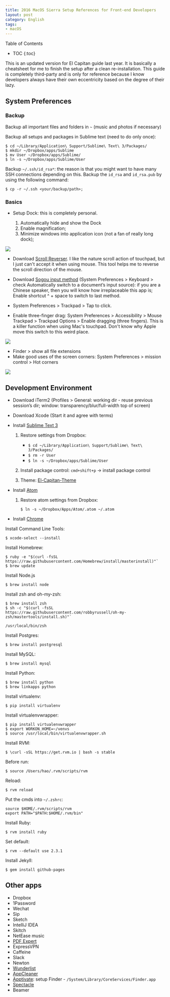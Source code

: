 ```yaml
---
title: 2016 MacOS Sierra Setup References for Front-end Developers
layout: post
category: English
tags:
- macOS
---
```


Table of Contents

* TOC
{:toc}

This is an updated version for El Capitan guide last year. It is basically a cheatsheet for me to finish the setup after a clean re-installation. This guide is completely third-party and is only for reference because I know developers always have their own eccentricity based on the degree of their lazy.

## System Preferences

### Backup

Backup all important files and folders in `~` (music and photos if necessary)

Backup all setups and packages in Sublime text (need to do only once):

    $ cd ~/Library/Application\ Support/Sublime\ Text\ 3/Packages/
    $ mkdir ~/Dropbox/apps/Sublime
    $ mv User ~/Dropbox/apps/Sublime/
    $ ln -s ~/Dropbox/apps/Sublime/User

Backup `~/.ssh/id_rsa*`: the reason is that you might want to have many SSH connections depending on this. Backup the `id_rsa` and `id_rsa.pub` by using the following command:

    $ cp -r ~/.ssh <your/backup/path>;

### Basics

* Setup Dock: this is completely personal.

    1. Automatically hide and show the Dock
    2. Enable magnification;
    3. Minimize windows into application icon (not a fan of really long dock);

![](/images/Screen-Shot-2015-10-02-at-2.18.46-PM.png)

* Download [Scroll Reverser](https://pilotmoon.com/scrollreverser/). I like the nature scroll action of touchpad, but I just can't accept it when using mouse. This tool helps me to reverse the scroll direction of the mouse.
* Download [Sogou input method](http://pinyin.sogou.com/mac/?r=pinyin) (System Preferences > Keyboard > check Automatically switch to a document’s input source): if you are a Chinese speaker, then you will know how irreplaceable this app is; Enable shortcut ^ + space to switch to last method.

* System Preferences > Trackpad > Tap to click.
* Enable three-finger drag: System Preferences > Accessibility > Mouse Trackpad > Trackpad Options > Enable dragging (three fingers). This is a killer function when using Mac's touchpad. Don't know why Apple move this switch to this weird place.

![](/images/Screen-Shot-2015-10-02-at-2.21.52-PM.png)

* Finder > show all file extensions
* Make good uses of the screen corners: System Preferences > mission control > Hot corners

![](/images/Screen-Shot-2015-10-02-at-2.24.44-PM.png)

## Development Environment

* Download iTerm2 (Profiles > General: working dir - reuse previous session’s dir; window: transparency/blur/full-width top of screen)
* Download Xcode (Start it and agree with terms)
* Install [Sublime Text 3](http://www.sublimetext.com/3)

    1. Restore settings from Dropbox:

        - `$ cd ~/Library/Application\ Support/Sublime\ Text\ 3/Packages/`
        - `$ rm -r User`
        - `$ ln -s ~/Dropbox/apps/Sublime/User`

    2. Install package control: `cmd+shift+p` -> install package control
    3. Theme: [El-Capitan-Theme](https://github.com/iccir/El-Capitan-Theme)

* Install [Atom](https://atom.io/)

    1. Restore atom settings from Dropbox:

        `$ ln -s ~/Dropbox/Apps/Atom/.atom ~/.atom`

* Install [Chrome](http://www.google.com/chrome/)

Install Command Line Tools:

    $ xcode-select --install

Install Homebrew:

    $ ruby -e "$(curl -fsSL https://raw.githubusercontent.com/Homebrew/install/masterinstall)"`
    $ brew update

Install Node.js

    $ brew install node

Install zsh and oh-my-zsh:

    $ brew install zsh
    $ sh -c "$(curl -fsSL https://raw.githubusercontent.com/robbyrussell/oh-my-zsh/mastertools/install.sh)"`
`/usr/local/bin/zsh`

Install Postgres:

    $ brew install postgresql

Install MySQL:

    $ brew install mysql

Install Python:

    $ brew install python
    $ brew linkapps python

Install virtualenv:

    $ pip install virtualenv

Install virtualenvwrapper:

    $ pip install virtualenvwrapper
    $ export WORKON_HOME=~/venvs
    $ source /usr/local/bin/virtualenvwrapper.sh

Install RVM:

    $ \curl -sSL https://get.rvm.io | bash -s stable

Before run:

    $ source /Users/hao/.rvm/scripts/rvm

Reload:

    $ rvm reload

Put the cmds into `~/.zshrc`:

    source $HOME/.rvm/scripts/rvm
    export PATH="$PATH:$HOME/.rvm/bin"

Install Ruby:

    $ rvm install ruby

Set default:

    $ rvm --default use 2.3.1

Install Jekyll:

    $ gem install github-pages

## Other apps

* Dropbox
* 1Password
* Wechat
* Sip
* Sketch
* IntelliJ IDEA
* Skitch
* NetEase music
* [PDF Expert](https://pdfexpert.com/downloads)
* ExpressVPN
* Caffeine
* Slack
* Newton
* [Wunderlist](https://itunes.apple.com/app/wunderlist-to-do-list-tasks/id410628904)
* [AppCleaner](https://freemacsoft.net/appcleaner/)
* [Apptivate](http://www.apptivateapp.com/): setup Finder - `/System/Library/CoreServices/Finder.app`
* [Spectacle](https://www.spectacleapp.com/)
* Beamer
